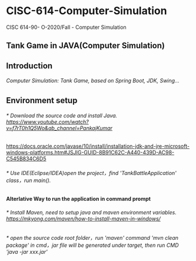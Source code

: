 # CISC-614-Computer-Simulation
CISC 614-90- O-2020/Fall - Computer Simulation


Tank Game in JAVA(Computer Simulation)
---

## Introduction
###### Computer Simulation: Tank Game, based on Spring Boot, JDK, Swing...

## Environment setup
###### * Download the source code and install Java. https://www.youtube.com/watch?v=f7rT0h1Q5Wo&ab_channel=PankajKumar
https://docs.oracle.com/javase/10/install/installation-jdk-and-jre-microsoft-windows-platforms.htm#JSJIG-GUID-8B91C62C-A440-439D-AC98-C545B834C6D5
###### * Use IDE(Eclipse/IDEA)open the project，find 'TankBattleApplication' class，run main().

#### Alterlative Way to run the application in command prompt
###### * Install Maven, need to setup java and maven environment variables. https://mkyong.com/maven/how-to-install-maven-in-windows/
###### * open the source code root folder，run 'maven' command 'mvn clean package' in cmd，jar file will be generated under target, then run CMD 'java -jar xxx.jar'
